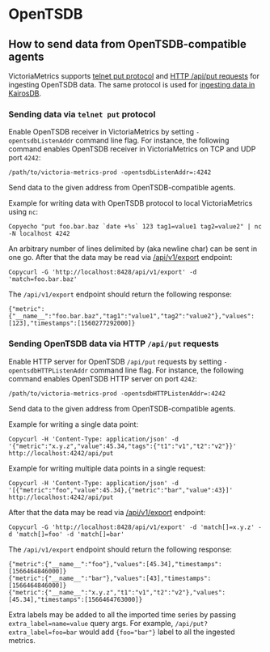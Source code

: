 # OpenTSDB

## How to send data from OpenTSDB-compatible agents <a href="#how-to-send-data-from-opentsdb-compatible-agents" id="how-to-send-data-from-opentsdb-compatible-agents"></a>

VictoriaMetrics supports [telnet put protocol](http://opentsdb.net/docs/build/html/api\_telnet/put.html) and [HTTP /api/put requests](http://opentsdb.net/docs/build/html/api\_http/put.html) for ingesting OpenTSDB data. The same protocol is used for [ingesting data in KairosDB](https://kairosdb.github.io/docs/PushingData.html).

### Sending data via `telnet put` protocol <a href="#sending-data-via-telnet-put-protocol" id="sending-data-via-telnet-put-protocol"></a>

Enable OpenTSDB receiver in VictoriaMetrics by setting `-opentsdbListenAddr` command line flag. For instance, the following command enables OpenTSDB receiver in VictoriaMetrics on TCP and UDP port `4242`:

```
/path/to/victoria-metrics-prod -opentsdbListenAddr=:4242
```

Send data to the given address from OpenTSDB-compatible agents.

Example for writing data with OpenTSDB protocol to local VictoriaMetrics using `nc`:

```
Copyecho "put foo.bar.baz `date +%s` 123 tag1=value1 tag2=value2" | nc -N localhost 4242
```

An arbitrary number of lines delimited by  (aka newline char) can be sent in one go. After that the data may be read via [/api/v1/export](https://docs.victoriametrics.com/Single-server-VictoriaMetrics.html#how-to-export-data-in-json-line-format) endpoint:

```
Copycurl -G 'http://localhost:8428/api/v1/export' -d 'match=foo.bar.baz'
```

The `/api/v1/export` endpoint should return the following response:

```
{"metric":{"__name__":"foo.bar.baz","tag1":"value1","tag2":"value2"},"values":[123],"timestamps":[1560277292000]}
```

### Sending OpenTSDB data via HTTP `/api/put` requests <a href="#sending-opentsdb-data-via-http-apiput-requests" id="sending-opentsdb-data-via-http-apiput-requests"></a>

Enable HTTP server for OpenTSDB `/api/put` requests by setting `-opentsdbHTTPListenAddr` command line flag. For instance, the following command enables OpenTSDB HTTP server on port `4242`:

```
/path/to/victoria-metrics-prod -opentsdbHTTPListenAddr=:4242
```

Send data to the given address from OpenTSDB-compatible agents.

Example for writing a single data point:

```
Copycurl -H 'Content-Type: application/json' -d '{"metric":"x.y.z","value":45.34,"tags":{"t1":"v1","t2":"v2"}}' http://localhost:4242/api/put
```

Example for writing multiple data points in a single request:

```
Copycurl -H 'Content-Type: application/json' -d '[{"metric":"foo","value":45.34},{"metric":"bar","value":43}]' http://localhost:4242/api/put
```

After that the data may be read via [/api/v1/export](https://docs.victoriametrics.com/Single-server-VictoriaMetrics.html#how-to-export-data-in-json-line-format) endpoint:

```
Copycurl -G 'http://localhost:8428/api/v1/export' -d 'match[]=x.y.z' -d 'match[]=foo' -d 'match[]=bar'
```

The `/api/v1/export` endpoint should return the following response:

```
{"metric":{"__name__":"foo"},"values":[45.34],"timestamps":[1566464846000]}
{"metric":{"__name__":"bar"},"values":[43],"timestamps":[1566464846000]}
{"metric":{"__name__":"x.y.z","t1":"v1","t2":"v2"},"values":[45.34],"timestamps":[1566464763000]}
```

Extra labels may be added to all the imported time series by passing `extra_label=name=value` query args. For example, `/api/put?extra_label=foo=bar` would add `{foo="bar"}` label to all the ingested metrics.
